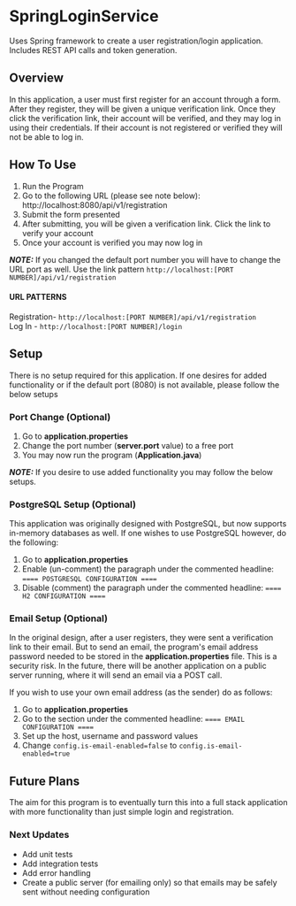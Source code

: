 # SpringLoginService
Uses Spring framework to create a user registration/login application. 
Includes REST API calls and token generation.

## Overview
In this application, a user must first register for an account through
a form. After they register, they will be given a unique verification link. Once they
click the verification link, their account will be verified, and they may log in using
their credentials. If their account is not registered or verified they will not
be able to log in.

## How To Use

1. Run the Program
2. Go to the following URL (please see note below): http://localhost:8080/api/v1/registration
3. Submit the form presented
4. After submitting, you will be given a verification link. Click the link to verify your account
5. Once your account is verified you may now log in

**_NOTE:_**  If you changed the default port number you will have to change the
URL port as well. Use the link pattern `http://localhost:[PORT NUMBER]/api/v1/registration`

#### URL PATTERNS 
Registration- `http://localhost:[PORT NUMBER]/api/v1/registration`
\
Log In - `http://localhost:[PORT NUMBER]/login`

## Setup
There is no setup required for this application. If one desires for added functionality or if the 
default port (8080) is not available, please follow the below setups
### Port Change (Optional)
1. Go to **application.properties**
2. Change the port number (**server.port** value) to a free port
3. You may now run the program (**Application.java**)

**_NOTE:_** If you desire to use added functionality you may
follow the below setups.

### PostgreSQL Setup (Optional)

This application was originally designed with PostgreSQL, but now supports in-memory databases as well. 
If one wishes to use PostgreSQL however, do the following:
1. Go to **application.properties** 
2. Enable (un-comment) the paragraph under the commented headline: `==== POSTGRESQL CONFIGURATION ====`
3. Disable (comment) the paragraph under the commented headline: `==== H2 CONFIGURATION ====`


### Email Setup (Optional)
In the original design, after a user registers, they were sent a verification link to
their email. But to send an email, the program's email address password
needed to be stored in the **application.properties** file. This is a security risk. In the future, there will be
another application on a public server running, where it will send an email via a POST call.


If you wish to use your own email address (as the sender) do as follows:
1. Go to **application.properties**
2. Go to the section under the commented headline: `==== EMAIL CONFIGURATION ====`
3. Set up the host, username and password values
4. Change `config.is-email-enabled=false` to `config.is-email-enabled=true`


## Future Plans
The aim for this program is to eventually turn this into a full stack application with more functionality than just 
simple login and registration.

### Next Updates
- Add unit tests
- Add integration tests
- Add error handling 
- Create a public server (for emailing only) so that emails may be safely sent without needing configuration